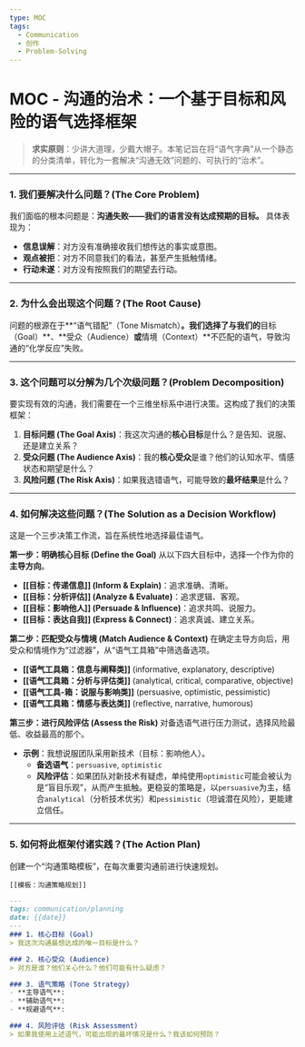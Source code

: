 ```yaml
---
type: MOC
tags:
  - Communication
  - 创作
  - Problem-Solving
---
```


# MOC - 沟通的治术：一个基于目标和风险的语气选择框架

> **求实原则**：少讲大道理，少戴大帽子。本笔记旨在将“语气字典”从一个静态的分类清单，转化为一套解决“沟通无效”问题的、可执行的“治术”。

---

### 1. 我们要解决什么问题？(The Core Problem)

我们面临的根本问题是：**沟通失败——我们的语言没有达成预期的目标。** 具体表现为：
- **信息误解**：对方没有准确接收我们想传达的事实或意图。
- **观点被拒**：对方不同意我们的看法，甚至产生抵触情绪。
- **行动未遂**：对方没有按照我们的期望去行动。

---

### 2. 为什么会出现这个问题？(The Root Cause)

问题的根源在于**“语气错配”（Tone Mismatch）**。我们选择了与我们的**目标（Goal）**、**受众（Audience）**或**情境（Context）**不匹配的语气，导致沟通的“化学反应”失败。

---

### 3. 这个问题可以分解为几个次级问题？(Problem Decomposition)

要实现有效的沟通，我们需要在一个三维坐标系中进行决策。这构成了我们的决策框架：

1.  **目标问题 (The Goal Axis)**：我这次沟通的**核心目标**是什么？是告知、说服、还是建立关系？
2.  **受众问题 (The Audience Axis)**：我的**核心受众**是谁？他们的认知水平、情感状态和期望是什么？
3.  **风险问题 (The Risk Axis)**：如果我选错语气，可能导致的**最坏结果**是什么？

---

### 4. 如何解决这些问题？(The Solution as a Decision Workflow)

这是一个三步决策工作流，旨在系统性地选择最佳语气。

**第一步：明确核心目标 (Define the Goal)**
从以下四大目标中，选择一个作为你的**主导方向**。

- **[[目标：传递信息]] (Inform & Explain)**：追求准确、清晰。
- **[[目标：分析评估]] (Analyze & Evaluate)**：追求逻辑、客观。
- **[[目标：影响他人]] (Persuade & Influence)**：追求共鸣、说服力。
- **[[目标：表达自我]] (Express & Connect)**：追求真诚、建立关系。

**第二步：匹配受众与情境 (Match Audience & Context)**
在确定主导方向后，用受众和情境作为“过滤器”，从“语气工具箱”中筛选备选项。

- **[[语气工具箱：信息与阐释类]]** (informative, explanatory, descriptive)
- **[[语气工具箱：分析与评估类]]** (analytical, critical, comparative, objective)
- **[[语气工具-箱：说服与影响类]]** (persuasive, optimistic, pessimistic)
- **[[语气工具箱：情感与表达类]]** (reflective, narrative, humorous)

**第三步：进行风险评估 (Assess the Risk)**
对备选语气进行压力测试，选择风险最低、收益最高的那个。

- **示例**：我想说服团队采用新技术（目标：影响他人）。
  - **备选语气**：`persuasive`, `optimistic`
  - **风险评估**：如果团队对新技术有疑虑，单纯使用`optimistic`可能会被认为是“盲目乐观”，从而产生抵触。更稳妥的策略是，以`persuasive`为主，结合`analytical`（分析技术优劣）和`pessimistic`（坦诚潜在风险），更能建立信任。

---

### 5. 如何将此框架付诸实践？(The Action Plan)

创建一个“沟通策略模板”，在每次重要沟通前进行快速规划。

`[[模板：沟通策略规划]]`
```md
---
tags: communication/planning
date: {{date}}
---
### 1. 核心目标 (Goal)
> 我这次沟通最想达成的唯一目标是什么？

### 2. 核心受众 (Audience)
> 对方是谁？他们关心什么？他们可能有什么疑虑？

### 3. 语气策略 (Tone Strategy)
- **主导语气**: 
- **辅助语气**: 
- **规避语气**: 

### 4. 风险评估 (Risk Assessment)
> 如果我使用上述语气，可能出现的最坏情况是什么？我该如何预防？